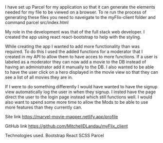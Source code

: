 I have set up Parcel for my application so that it can generate the elements needed for my file to be viewed on a browser.
To re run the process of generating these files you need to naveigate to the myFlix-client folder and command parcel src/index.html 

My role in the development was that of the full stack web developer. I created the app using react react-bootstrap to help with the styling. 

While creating the app I wanted to add more functionality than was required. To do this I used the added functions for a moderator that I created in my API to allow them to have acces to more functions. If a user is labeled as a moderator they can now add a movie to the DB instead of having an administrator add it manually to the DB. 
I also wanted to be able to have the user click on a hero displayed in the movie view so that they can see a list of all movies they are in. 

If I were to do something differently I would have wanted to have the signup view automatically log the user in when they signup. I insted have the page direct the user to the login page instead which still functions well. I would also want to spend some more time to allow the Mods to be able to use more features than they currently can. 

Site link
https://marvel-movie-mapper.netlify.app/profile

GitHub link
https://github.com/MitchellDLandau/myFlix_client

Technologies used. 
Bootstrap
React
SCSS
Parcel